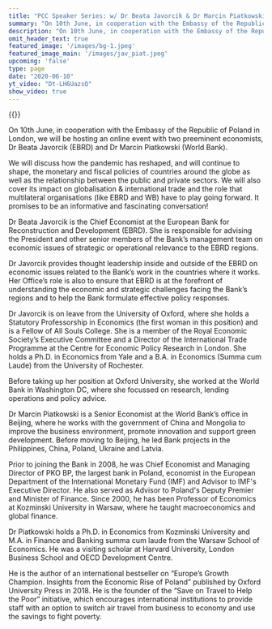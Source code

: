```yaml
---
title: "PCC Speaker Series: w/ Dr Beata Javorcik & Dr Marcin Piatkowski"
summary: "On 10th June, in cooperation with the Embassy of the Republic of Poland in London, we will be hosting an online event with two preeminent economists, Dr Beata Javorcik (EBRD) and Dr Marcin Piatkowski (World Bank)."
description: "On 10th June, in cooperation with the Embassy of the Republic of Poland in London, we will be hosting an online event with two preeminent economists, Dr Beata Javorcik (EBRD) and Dr Marcin Piatkowski (World Bank)."
omit_header_text: true
featured_image: '/images/bg-1.jpeg'
featured_image_main: '/images/jav_piat.jpeg'
upcoming: 'false'
type: page
date: "2020-06-10"
yt_video: "Dt-LH6UazsQ"
show_video: true
---
```


{{<youtube id="Dt-LH6UazsQ">}}

On 10th June, in cooperation with the Embassy of the Republic of Poland in London, we will be hosting an online event with two preeminent economists, Dr Beata Javorcik (EBRD) and Dr Marcin Piatkowski (World Bank).

We will discuss how the pandemic has reshaped, and will continue to shape, the monetary and fiscal policies of countries around the globe as well as the relationship between the public and private sectors. We will also cover its impact on globalisation & international trade and the role that multilateral organisations (like EBRD and WB) have to play going forward. It promises to be an informative and fascinating conversation!

Dr Beata Javorcik is the Chief Economist at the European Bank for Reconstruction and Development (EBRD). She is responsible for advising the President and other senior members of the Bank’s management team on economic issues of strategic or operational relevance to the EBRD regions.

Dr Javorcik provides thought leadership inside and outside of the EBRD on economic issues related to the Bank’s work in the countries where it works. Her Office’s role is also to ensure that EBRD is at the forefront of understanding the economic and strategic challenges facing the Bank’s regions and to help the Bank formulate effective policy responses.

Dr Javorcik is on leave from the University of Oxford, where she holds a Statutory Professorship in Economics (the first woman in this position) and is a Fellow of All Souls College. She is a member of the Royal Economic Society’s Executive Committee and a Director of the International Trade Programme at the Centre for Economic Policy Research in London. She holds a Ph.D. in Economics from Yale and a B.A. in Economics (Summa cum Laude) from the University of Rochester.

Before taking up her position at Oxford University, she worked at the World Bank in Washington DC, where she focussed on research, lending operations and policy advice.

Dr Marcin Piatkowski is a Senior Economist at the World Bank’s office in Beijing, where he works with the government of China and Mongolia to improve the business environment, promote innovation and support green development. Before moving to Beijing, he led Bank projects in the Philippines, China, Poland, Ukraine and Latvia.

Prior to joining the Bank in 2008, he was Chief Economist and Managing Director of PKO BP, the largest bank in Poland, economist in the European Department of the International Monetary Fund (IMF) and Advisor to IMF's Executive Director. He also served as Advisor to Poland's Deputy Premier and Minister of Finance. Since 2000, he has been Professor of Economics at Kozminski University in Warsaw, where he taught macroeconomics and global finance.

Dr Piatkowski holds a Ph.D. in Economics from Kozminski University and M.A. in Finance and Banking summa cum laude from the Warsaw School of Economics. He was a visiting scholar at Harvard University, London Business School and OECD Development Centre.

He is the author of an international bestseller on “Europe’s Growth Champion. Insights from the Economic Rise of Poland” published by Oxford University Press in 2018. He is the founder of the “Save on Travel to Help the Poor” initiative, which encourages international institutions to provide staff with an option to switch air travel from business to economy and use the savings to fight poverty.

